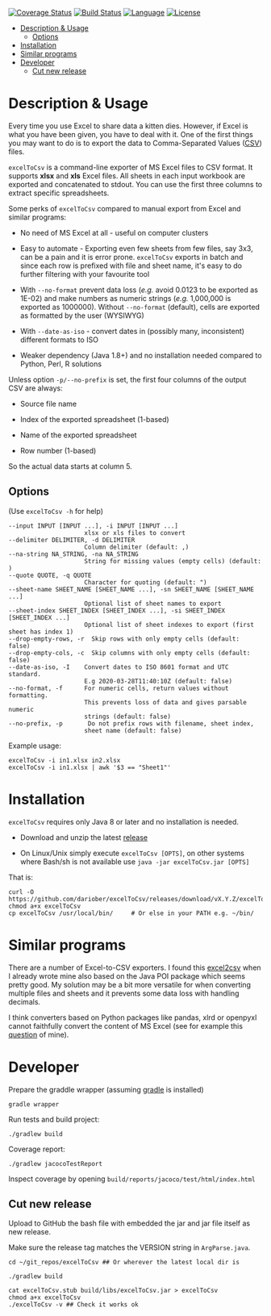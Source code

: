 [![Coverage Status](https://codecov.io/gh/dariober/excelToCsv/branch/master/graph/badge.svg)](https://codecov.io/gh/dariober/excelToCsv/branch/master)
[![Build Status](https://travis-ci.com/dariober/excelToCsv.svg?branch=master)](https://travis-ci.com/dariober/excelToCsv)
[![Language](http://img.shields.io/badge/language-java-brightgreen.svg)](https://www.java.com/)
[![License](http://img.shields.io/badge/license-MIT-blue.svg)](https://github.com/dariober/excelToCsv)

<!-- vim-markdown-toc GFM -->

* [Description & Usage](#description--usage)
    * [Options](#options)
* [Installation](#installation)
* [Similar programs](#similar-programs)
* [Developer](#developer)
    * [Cut new release](#cut-new-release)

<!-- vim-markdown-toc -->

Description & Usage
===========

Every time you use Excel to share data a kitten dies. However, if Excel is what
you have been given, you have to deal with it. One of the first things you
may want to do is to export the data to Comma-Separated Values
([CSV](https://en.wikipedia.org/wiki/Comma-separated_values)) files.

`excelToCsv` is a command-line exporter of MS Excel files to CSV format. It
supports **xlsx** and **xls** Excel files. All sheets in each input workbook are
exported and concatenated to stdout. You can use the first three columns to
extract specific spreadsheets.

Some perks of `excelToCsv` compared to manual export from Excel and similar
programs:

* No need of MS Excel at all - useful on computer clusters

* Easy to automate - Exporting even few sheets from few files, say 3x3, can be
  a pain and it is error prone. `excelToCsv` exports in batch and
  since each row is prefixed with file and sheet name, it's easy to do further
  filtering with your favourite tool

* With `--no-format` prevent data loss (*e.g.* avoid 0.0123 to be exported as
  1E-02) and make numbers as numeric strings (*e.g.* 1,000,000 is exported as
  1000000). Without `--no-format` (default), cells are exported as formatted by
  the user (WYSIWYG)

* With `--date-as-iso` - convert dates in (possibly many, inconsistent) different
  formats to ISO

* Weaker dependency (Java 1.8+) and no installation needed compared to Python,
  Perl, R solutions 

Unless option `-p/--no-prefix` is set, the first four columns of the output CSV
are always:

* Source file name

* Index of the exported spreadsheet (1-based)

* Name of the exported spreadsheet

* Row number (1-based)

So the actual data starts at column 5.

Options
-------

(Use `excelToCsv -h` for help)

```
--input INPUT [INPUT ...], -i INPUT [INPUT ...]
                     xlsx or xls files to convert
--delimiter DELIMITER, -d DELIMITER
                     Column delimiter (default: ,)
--na-string NA_STRING, -na NA_STRING
                     String for missing values (empty cells) (default: )
--quote QUOTE, -q QUOTE
                     Character for quoting (default: ")
--sheet-name SHEET_NAME [SHEET_NAME ...], -sn SHEET_NAME [SHEET_NAME ...]
                     Optional list of sheet names to export
--sheet-index SHEET_INDEX [SHEET_INDEX ...], -si SHEET_INDEX [SHEET_INDEX ...]
                     Optional list of sheet indexes to export (first sheet has index 1)
--drop-empty-rows, -r  Skip rows with only empty cells (default: false)
--drop-empty-cols, -c  Skip columns with only empty cells (default: false)
--date-as-iso, -I    Convert dates to ISO 8601 format and UTC standard.
                     E.g 2020-03-28T11:40:10Z (default: false)
--no-format, -f      For numeric cells, return values without formatting.
                     This prevents loss of data and gives parsable numeric
                     strings (default: false)
--no-prefix, -p       Do not prefix rows with filename, sheet index,
                     sheet name (default: false)
```

Example usage:

```
excelToCsv -i in1.xlsx in2.xlsx
excelToCsv -i in1.xlsx | awk '$3 == "Sheet1"'
```

Installation
============

`excelToCsv` requires only Java 8 or later and no installation is needed. 

* Download and unzip the latest [release](https://github.com/dariober/excelToCsv/releases/) 

* On Linux/Unix simply execute `excelToCsv [OPTS]`, on other systems where
  Bash/sh is not available use `java -jar excelToCsv.jar [OPTS]`

That is:

```
curl -O https://github.com/dariober/excelToCsv/releases/download/vX.Y.Z/excelToCsv
chmod a+x excelToCsv
cp excelToCsv /usr/local/bin/     # Or else in your PATH e.g. ~/bin/
```

Similar programs
================

There are a number of Excel-to-CSV exporters. I found this
[excel2csv](https://github.com/informationsea/excel2csv) when I already wrote
mine also based on the Java POI package which seems pretty good. My solution
may be a bit more versatile for when converting multiple files and
sheets and it prevents some data loss with handling decimals.

I think converters based on Python packages like pandas, xlrd or openpyxl
cannot faithfully convert the content of MS Excel (see for example this
[question](https://stackoverflow.com/questions/60802014/how-to-consistently-handle-excel-boolean-with-pandas)
of mine).

Developer
=========

Prepare the graddle wrapper (assuming
[gradle](https://github.com/gradle/gradle) is installed)

```
gradle wrapper
```

Run tests and build project:

```
./gradlew build
```

Coverage report:

```
./gradlew jacocoTestReport
```

Inspect coverage by opening `build/reports/jacoco/test/html/index.html`

Cut new release
---------------

Upload to GitHub the bash file with embedded the jar and jar file itself as new
release. 

Make sure the release tag matches the VERSION string in `ArgParse.java`.

```
cd ~/git_repos/excelToCsv ## Or wherever the latest local dir is

./gradlew build

cat excelToCsv.stub build/libs/excelToCsv.jar > excelToCsv
chmod a+x excelToCsv
./excelToCsv -v ## Check it works ok
```
